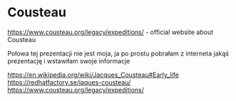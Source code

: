 # Cousteau
https://www.cousteau.org/legacy/expeditions/ - official website about Cousteau

Połowa tej prezentacji nie jest moja, ja po prostu pobrałam z interneta jakąś prezentację i wstawiłam swoje informacje

https://en.wikipedia.org/wiki/Jacques_Cousteau#Early_life
https://redhatfactory.se/jaques-cousteau/
https://www.cousteau.org/legacy/expeditions/
